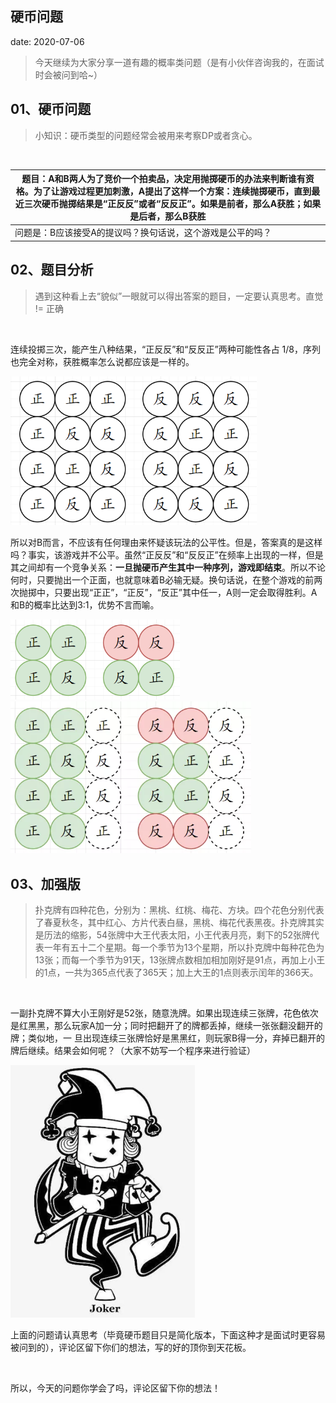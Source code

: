  
##	硬币问题
date:	2020-07-06
 

> 今天继续为大家分享一道有趣的概率类问题（是有小伙伴咨询我的，在面试时会被问到哈~）

## 01、硬币问题

> 小知识：硬币类型的问题经常会被用来考察DP或者贪心。

 <br/>

| 题目：A和B两人为了竞价一个拍卖品，决定用抛掷硬币的办法来判断谁有资格。为了让游戏过程更加刺激，A提出了这样一个方案：连续抛掷硬币，直到最近三次硬币抛掷结果是“正反反”或者“反反正”。如果是前者，那么A获胜；如果是后者，那么B获胜 |
| ------------------------------------------------------------ |
| 问题是：B应该接受A的提议吗？换句话说，这个游戏是公平的吗？   |

## 02、题目分析

> 遇到这种看上去“貌似”一眼就可以得出答案的题目，一定要认真思考。直觉 != 正确

 <br/>

连续投掷三次，能产生八种结果，“正反反”和“反反正”两种可能性各占 1/8，序列也完全对称，获胜概率怎么说都应该是一样的。

<img src="./607/1.jpg" alt="PNG" style="zoom: 67%;" />

所以对B而言，不应该有任何理由来怀疑该玩法的公平性。但是，答案真的是这样吗？事实，该游戏并不公平。虽然“正反反”和“反反正”在频率上出现的一样，但是其之间却有一个竞争关系：**一旦抛硬币产生其中一种序列，游戏即结束**。所以不论何时，只要抛出一个正面，也就意味着B必输无疑。换句话说，在整个游戏的前两次抛掷中，只要出现“正正”，“正反”，“反正”其中任一，A则一定会取得胜利。A和B的概率比达到3:1，优势不言而喻。

<img src="./607/2.jpg" alt="PNG" style="zoom: 67%;" />

<img src="./607/3.jpg" alt="PNG" style="zoom: 67%;" />

## 03、加强版

> 扑克牌有四种花色，分别为：黑桃、红桃、梅花、方块。四个花色分别代表了春夏秋冬，其中红心、方片代表白昼，黑桃、梅花代表黑夜。扑克牌其实是历法的缩影，54张牌中大王代表太阳，小王代表月亮，剩下的52张牌代表一年有五十二个星期。每一个季节为13个星期，所以扑克牌中每种花色为13张；而每一个季节为91天，13张牌点数相加相加刚好是91点，再加上小王的1点，一共为365点代表了365天；加上大王的1点则表示闰年的366天。

 <br/>

一副扑克牌不算大小王刚好是52张，随意洗牌。如果出现连续三张牌，花色依次是红黑黑，那么玩家A加一分；同时把翻开了的牌都丢掉，继续一张张翻没翻开的牌；类似地，一 旦出现连续三张牌恰好是黑黑红，则玩家B得一分，弃掉已翻开的牌后继续。结果会如何呢？（大家不妨写一个程序来进行验证）

<img src="./607/4.jpg" alt="PNG" style="zoom: 67%;" />

上面的问题请认真思考（毕竟硬币题目只是简化版本，下面这种才是面试时更容易被问到的），评论区留下你们的想法，写的好的顶你到天花板。

 <br/>

所以，今天的问题你学会了吗，评论区留下你的想法！